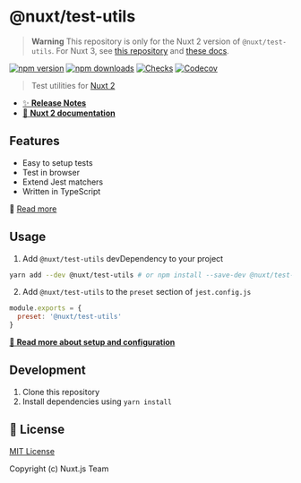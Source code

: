 # @nuxt/test-utils

> **Warning**
> This repository is only for the Nuxt 2 version of `@nuxt/test-utils`. For Nuxt 3, see [this repository](https://github.com/nuxt/nuxt/tree/main/packages/test-utils) and [these docs](https://nuxt.com/docs/getting-started/testing#testing).

[![npm version][npm-version-src]][npm-version-href]
[![npm downloads][npm-downloads-src]][npm-downloads-href]
[![Checks][checks-src]][checks-href]
[![Codecov][codecov-src]][codecov-href]

> Test utilities for [Nuxt 2](https://v2.nuxt.com)

- [✨ **Release Notes**](./CHANGELOG.md)
- [📖 **Nuxt 2 documentation**](https://v0.test-utils.nuxtjs.org)

## Features

- Easy to setup tests
- Test in browser
- Extend Jest matchers
- Written in TypeScript

📖 [Read more](https://v0.test-utils.nuxtjs.org)

## Usage

1. Add `@nuxt/test-utils` devDependency to your project

```bash
yarn add --dev @nuxt/test-utils # or npm install --save-dev @nuxt/test-utils
```

2. Add `@nuxt/test-utils` to the `preset` section of `jest.config.js`

```js
module.exports = {
  preset: '@nuxt/test-utils'
}
```

[📖 **Read more about setup and configuration**](https://v0.test-utils.nuxtjs.org/api-reference/setup)

## Development

1. Clone this repository
2. Install dependencies using `yarn install`

## 📑 License

[MIT License](./LICENSE)

Copyright (c) Nuxt.js Team

<!-- Badges -->
[npm-version-src]: https://flat.badgen.net/npm/v/@nuxt/test-utils/0.x
[npm-version-href]: https://npmjs.com/package/@nuxt/test-utils
[npm-downloads-src]: https://flat.badgen.net/npm/dm/@nuxt/test-utils
[npm-downloads-href]: https://npmjs.com/package/@nuxt/test-utils
[checks-src]: https://flat.badgen.net/github/checks/nuxt/test-utils/main
[checks-href]: https://github.com/nuxt/test-utils/actions
[codecov-src]: https://flat.badgen.net/codecov/c/github/nuxt/test-utils
[codecov-href]: https://codecov.io/gh/nuxt/test-utils
